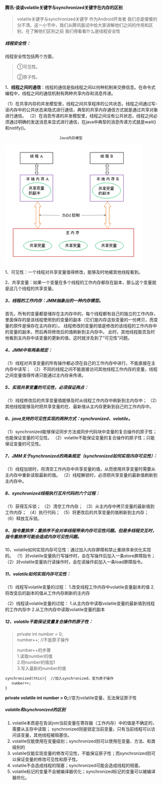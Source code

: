 #### 腾讯-谈谈volatile关键字与synchronized关键字在内存的区别

> volatile关键字与synchronized关键字 作为Android开发者 我们总是傻傻的分不清。这一小节中，我们从腾讯面试中给大家讲解他们之间的作用和区别，在了解他们区别之前 我们得看看什么是线程安全性

##### 线程安全性：

线程安全性包括两个方面，

> ①可见性。
>
> ②原子性。

1、**线程之间的通信**：线程的通信是指线程之间以何种机制来交换信息。在命令式编程中，线程之间的通信机制有两种共享内存和消息传递。

（1）在共享内存的并发模型里，线程之间共享程序的公共状态，线程之间通过写-读内存中的公共状态来隐式进行通信，典型的共享内存通信方式就是通过共享对象进行通信。
（2）在消息传递的并发模型里，线程之间没有公共状态，线程之间必须通过明确的发送消息来显式进行通信，在java中典型的消息传递方式就是wait()和notify()。

                             Java内存模型

![img](img/20180402165147710.png)



1、可见性：一个线程对共享变量值得修改，能够及时地被其他线程看到。

2、共享变量：如果一个变量在多个线程的工作内存都存在副本，那么这个变量就是这几个线程的共享变量。

##### 3、线程的工作内存：JMM抽象出的一种内存模型。

   首先，所有的变量都是储存在主内存中的，每个线程都有自己的独立的工作内存，里面保存的是该线程使用到的变量的副本（它们是内存这些变量的一份拷贝，而变量的原件是保存在主内存的）。
   线程修改的变量的值是修改的该线程的工作内存中的变量的副本，然后再将修改后的值刷新到主内存中。
   此时，其他线程能否及时地看到主内存中该变量的更新的值，这时就涉及到了“可见性”问题。

##### 4、JMM中有两条规定：

   （1）线程对共享变量的所有操作都必须在自己的工作内存中进行，不能直接在主内存中读写；
   （2）不同的线程之间不能直接访问其他线程工作内存的变量，线程之间变量值得传递只能通过主内存来传递。

##### 5、实现共享变量的可见性，必须保证两点：

   （1）线程修改后的共享变量值能够及时从线程工作内存中刷新到主内存中；
   （2）其他线程能够及时把共享变量的在、最新值从主内存更新到自己的工作内存中。

##### 6、java支持的可见性实现的两种方式：synchronized、volatile。

（1）synchronized能够保证同步方法或同步代码块中变量的复合操作的原子性；也能保证变量的可见性。
（2）volatile不能保证变量的复合操作的原子性；只能保证变量的可见性。

##### 7、JMM关于synchronized的两条规定（synchronized如何实现内存可见性）：

（1）线程加锁时，将清空工作内存中共享变量的值，从而使用共享变量时需要从主内存中重新读取最新的值。
（2）线程解锁时，必须把共享变量的最新值刷新到主内存中。

##### 8、synchronized线程执行互斥代码的六个过程：

（1）获得互斥锁；
（2）清空工作内存；
（3）从主内存中拷贝变量的最新值到工作内存；
（4）执行代码；
（5）将更改后的共享变量的值刷新到主内存；
（6）释放互斥锁。

##### 9、指令重排序：重排序不会对单线程带来内存可见性问题。但是多线程交互时，指令重排序可能会造成内存可见性问题。


10、volatile如何实现内存可见性：通过加入内存屏障和禁止重排序来优化实现的。
（1）对volatile变量执行写操作时，会在写操作后加入一条store屏障指令；
（2）对volatile变量执行读操作时，会在读操作前加入一条load屏障指令。

##### 11、volatile如何实现内存可见性：

（1）线程写volatile变量的过程：
    1.改变线程工作内存中volatile变量副本的值
    2.将改变后的副本的值从工作内存刷新的主内存


（2）线程读volatile变量的过程：
   1.从主内存中读取volatile变量的最新值到线程的工作内存中
   2.从工作内存中读取volatile变量的副本

##### 12、volatile不能保证变量复合操作的原子性：

> private int number = 0;                              
> number++; //不是原子操作 
>
> number++的步骤                                      
> 1.读取number的值  
> 2.将number的值加1  
> 3.写入最新的number的值                             

    synchronized(this){  //加入synchronized，变为原子操作
       number++;
    }

**private volatile int number = 0;**//变为volatile变量，无法保证原子性	



##### volatile和synchronized的区别

1. volatile本质是在告诉jvm当前变量在寄存器（工作内存）中的值是不确定的，需要从主存中读取； synchronized则是锁定当前变量，只有当前线程可以访问该变量，其他线程被阻塞住。
2. volatile仅能使用在变量级别；synchronized则可以使用在变量、方法、和类级别的
3. volatile仅能实现变量的修改可见性，不能保证原子性；而synchronized则可以保证变量的修改可见性和原子性。
4. volatile不会造成线程的阻塞；synchronized可能会造成线程的阻塞。
5. volatile标记的变量不会被编译器优化；synchronized标记的变量可以被编译器优化。